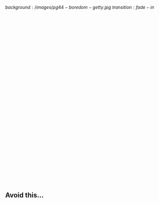 $background:/images/pg44-boredom-getty.jpg$
$transition:fade-in$


<h2 style="text-align: left; padding-top:550px">Avoid this...</h2>
